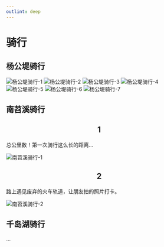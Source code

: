```yaml
---
outlint: deep
---
```


# 骑行

## 杨公堤骑行

![杨公堤骑行-1](../images/cycling-3.jpg)
![杨公堤骑行-2](../images/cycling-4.jpg)
![杨公堤骑行-3](../images/cycling-5.jpg)
![杨公堤骑行-4](../images/cycling-6.jpg)
![杨公堤骑行-5](../images/cycling-7.jpg)
![杨公堤骑行-6](../images/cycling-8.jpg)
![杨公堤骑行-7](../images/cycling-9.jpg)

## 南苕溪骑行

<h2 align="center">1</h2>

总公里数！第一次骑行这么长的距离...

![南苕溪骑行-1](./../images/cycling-1.jpg)

<h2 align="center">2</h2>

路上遇见废弃的火车轨道，让朋友拍的照片打卡。

![南苕溪骑行-2](./../images/cycling-2.jpg)

## 千岛湖骑行

...
